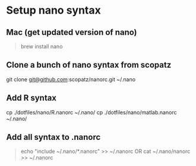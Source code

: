 # Setup nano syntax
## Mac (get updated version of nano)
> brew install nano

## Clone a bunch of nano syntax from scopatz
git clone git@github.com:scopatz/nanorc.git ~/.nano

## Add R syntax 
cp ./dotfiles/nano/R.nanorc ~/.nano/
cp ./dotfiles/nano/matlab.nanorc ~/.nano/

## Add all syntax to .nanorc 
> echo "include ~/.nano/*.nanorc" >> ~/.nanorc 
OR 
> cat ~/.nano/nanorc >> ~/.nanorc
